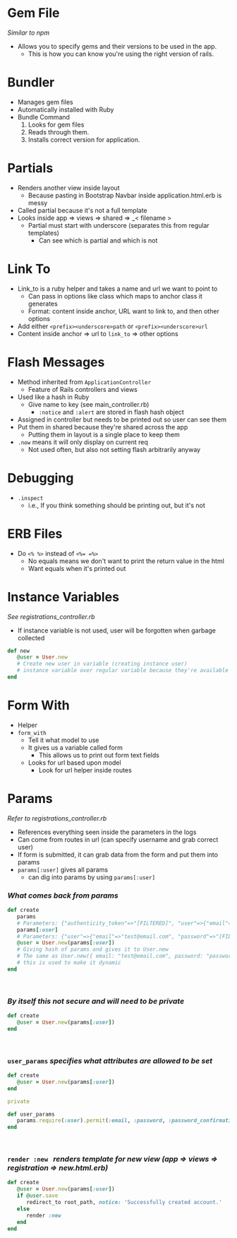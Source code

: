 # Gem File

_Similar to npm_

-  Allows you to specify gems and their versions to be used in the app.
   -  This is how you can know you're using the right version of rails.

# Bundler

-  Manages gem files
-  Automatically installed with Ruby
-  Bundle Command
   1. Looks for gem files
   2. Reads through them.
   3. Installs correct version for application.

# Partials

-  Renders another view inside layout
   -  Because pasting in Bootstrap Navbar inside application.html.erb is messy
-  Called partial because it's not a full template
-  Looks inside app => views => shared => \_< filename >
   -  Partial must start with underscore (separates this from regular templates)
      -  Can see which is partial and which is not

# Link To

-  Link_to is a ruby helper and takes a name and url we want to point to
   -  Can pass in options like class which maps to anchor class it generates
   -  Format: content inside anchor, URL want to link to, and then other options
-  Add either `<prefix><underscore>path` or `<prefix><underscore>url`
-  Content inside anchor => url to `link_to` => other options

# Flash Messages

-  Method inherited from `ApplicationController`
   -  Feature of Rails controllers and views
-  Used like a hash in Ruby
   -  Give name to key (see main_controller.rb)
      -  `:notice` and `:alert` are stored in flash hash object
-  Assigned in controller but needs to be printed out so user can see them
-  Put them in shared because they're shared across the app
   -  Putting them in layout is a single place to keep them
-  `.now` means it will only display on current req
   -  Not used often, but also not setting flash arbitrarily anyway

# Debugging

-  `.inspect`
   -  i.e., If you think something should be printing out, but it's not

# ERB Files

-  Do `<% %>` instead of `<%= =%>`
   -  No equals means we don't want to print the return value in the html
   -  Want equals when it's printed out

# Instance Variables

_See registrations_controller.rb_

-  If instance variable is not used, user will be forgotten when garbage collected

```ruby
def new
   @user = User.new
   # Create new user in variable (creating instance user)
   # instance variable over regular variable because they're available in views
end
```

# Form With

-  Helper
-  `form_with`
   -  Tell it what model to use
   -  It gives us a variable called form
      -  This allows us to print out form text fields
   -  Looks for url based upon model
      -  Look for url helper inside routes

# Params

_Refer to registrations_controller.rb_

-  References everything seen inside the parameters in the logs
-  Can come from routes in url (can specify username and grab correct user)
-  If form is submitted, it can grab data from the form and put them into params
-  `params[:user]` gives all params
   -  can dig into params by using `params[:user]`
      &nbsp;

### _What comes back from params_

```ruby
def create
   params
   # Parameters: {"authenticity_token"=>"[FILTERED]", "user"=>{"email"=>"test@email.com", "password"=>"[FILTERED]", "password_confirmation"=>"[FILTERED]"}, "commit"=>"Sign Up"}
   params[:user]
   # Parameters: {"user"=>{"email"=>"test@email.com", "password"=>"[FILTERED]", "password_confirmation"=>"[FILTERED]"}}
   @user = User.new(params[:user])
   # Giving hash of params and gives it to User.new
   # The same as User.new({ email: "test@email.com", password: "password" })
   # this is used to make it dynamic
end
```

&nbsp;

### _By itself this not secure and will need to be private_

```ruby
def create
   @user = User.new(params[:user])
end
```

&nbsp;

### `user_params` _specifies what attributes are allowed to be set_

```ruby
def create
   @user = User.new(params[:user])
end

private

def user_params
   params.require(:user).permit(:email, :password, :password_confirmation)
end
```

&nbsp;

### `render :new` &nbsp; _renders template for new view (app => views => registration => new.html.erb)_

```ruby
def create
   @user = User.new(params[:user])
   if @user.save
      redirect_to root_path, notice: 'Successfully created account.'
   else
      render :new
   end
end
```
